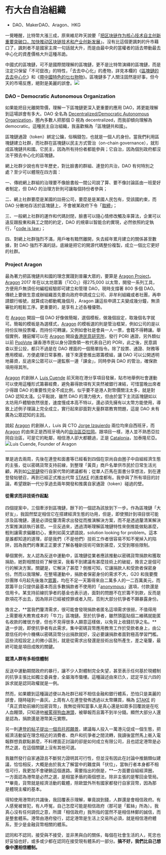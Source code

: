 # 冇大台自治組織



* DAO、MakerDAO、Aragon、HKG

一覺睡醒，比特幣大漲三成，原來維尼昨天說要「[把区块链作为核心技术自主创新重要突破口，加快推动区块链技术和产业创新发展](http://www.xinhuanet.com/politics/2019-10/25/c_1125153665.htm)」。沒有比這個更諷刺的升市藉口了，諷刺者不是國家主席一句話就大升，而是由最中央的當權者的話去帶動最去中心化的資產價格大升這種吊詭。

中國式的區塊鏈，可不是國際間理解的區塊鏈，更不是比特幣演繹的區塊鏈，而是注定只保留「不可竄改」的特性，「去去中心化」的產物，詳見本欄的《[區塊鏈的去去中心化](https://ckxpress.com/de-decentralization-of-blockchain/)》和《[帶中國特色的乜乜物物](https://ckxpress.com/the-chinese-way/)》。區塊鏈多了人關注固然是好事，但今天的市場反應，絕對是美麗的誤會。![](https://assets.matters.news/embed/0815a953-5359-4d14-9a27-88094488c7d4.png)

### DAO – Democratic Autonomous Organization

如果能把目光離開幣價，理解一下區塊鏈更深入更重要的應用 DAO，將更能理解到這場誤會有多大。DAO 全名為 [Decentralized/Democratic Autonomous Organization](https://en.wikipedia.org/wiki/Decentralized_autonomous_organization)，圈內多數人把那個 D 視為 decentralized，而我卻傾向理解為 democratic。這種民主自治組織，我喜歡稱為「區塊鏈共和國」。

區塊鏈通證（token）綁定公鑰，俗稱錢包，也就是一個人的身份。當我們利用區塊鏈建立社群，而社群在區塊鏈以民主方式管治（on-chain governance），就形成區塊鏈共和國。它民主，因為所有持份者都能參與；它自治，因為個別政府都沒法干預去中心化的區塊鏈。

網上社群少說也有廿年歷史，對比臉書的群組、連登的共治，DAO 有何特別之處？至少可以體現在四方面：

一、傳統網上群組的治理要不像臉書般一間公司說了算、要不像討論區由一班愛好者制定，但 DAO 的治理方針則可讓每個持份者參與；

二、網上社群要麼是某國的註冊公司，要麼是是某國人民包有，受該國約束，而 DAO 分散地存活於區塊鏈上，不會被某政府下令「[取締](https://www.hkcnews.com/event/70)」；

三、一般網上社群的運作和代碼封閉，臉書可以隨心情修改觸及率算法，企業可以違反跟股東和員工之間的約定，DAO 的規章以智能合約實現，必然依照約定執行，「[code is law](https://harvardmagazine.com/2000/01/code-is-law-html)」；

四、對網上社群強烈不滿，用戶唯有黯然離開，失去經年累月建立的關係甚至數據，對 DAO 強烈不滿的話，底線是把它的開源代碼整份複製，成立一個比它更好的社群。

### Project Aragon

最為著力把區塊鏈共和國的理念實踐到普羅大眾的，要算是 [Aragon Project](https://aragon.org/)。[Aragon](https://aragon.org/) 2017 年在以太坊眾籌（「ICO」）得275,000 以太幣，開發一系列工具，方便用戶無須任何編程經驗即可建立和管理 DAO，現時支撐著 800 多個 DAO。傳統上要做生意或辦組織首先要向政府申請成立公司、非牟利組織或者社團，再申請銀行帳號，就算成功都動輒幾個月，Aragon 讓這些申請工夫變成幾分鐘，無須審批的輕鬆工序。更重要的，是享有上述各種優勢。

在 [Aragon](https://aragon.org/) 開設一個 DAO 好像做簡報，選個模板，做幾個設定，取幾個名字就可。簡報的模板是為選樣式，[Aragon](https://aragon.org/) 的模板選的則是管治框架，例如公司的是以持份反映投票權，而持份可轉讓，又例如會社是會員一人一票，會籍不得轉讓。舉個實例，鍾庭耀可以在 [Aragon](https://aragon.org/) 開設[香港民意研究所](https://www.pori.hk/)，發行 PORI 通證，另外類似以前 [PopVote](https://popvote.hk/) 讓香港市民以身分證換領一枚代表自己的 PORI，此之後，民意調查以至公投，都只不過是在 DAO 裡面的一個簡單指令。除了投票、通證、財務等應用模組，方便處理日常事務，接下來還會推出眾籌模組，讓 DAO 可以公開透明地募資，反過來公眾可以一邊監察一邊「課金」，同時參與 DAO 的管治，確保款項用得其所。

[Aragon](https://aragon.org/) 的創辦人 [Luis Cuende](https://twitter.com/licuende) 前天剛在港分享項目發展，貼市地舉例社會運動可以使用這種形式籌募經費，避免募得款項有天突然被銀行凍結，可惜當晚出席者少得跟 DAO 的重要性完全不成比例，似乎要不是港人對幣價關注太多，就是對 DAO 認知太淺。公平點說，雖然 DAO 的潛力極大，但由於當下主流區塊鏈如以太坊用戶體驗依然很差，速度慢成本高不特以，還必須先擁有以太幣方能使用，導致上述例子理論上完全成立，實行起來卻面對大量群眾教育問題，這是 DAO 未有廣為公眾認知的主因。

說起 [Aragon](https://aragon.org/) 的創辦人，Luis 與 CTO [Jorge Izquierdo](https://twitter.com/izqui9) 兩位均來自西班牙，而 [Aragon](https://aragon.org/) 的由來正是西班牙境內的[自治區亞拉岡](https://en.wikipedia.org/wiki/Aragon)。跟項目一樣，港人並不熟悉亞拉岡自治區，可是它的毗鄰，相信港人卻大都聽過，正是 [Catalonia](https://en.wikipedia.org/wiki/Catalonia)，加泰隆尼亞。![](https://assets.matters.news/embed/f431f889-759c-473b-acfb-219e5ddbb334.jpeg)Luis Cuende, Founder of Aragon

-----------------------

單是過去兩周，先後在連登和面書等已經看到四個在崇尚自由圈子中自組經濟生態的主張，從以密碼貨幣支持前線，到整理「黃頁」商戶名單供市民於日常生活光顧，再到如[公民鏈](https://medium.com/hkcvc/%E9%A6%99%E6%B8%AF%E5%85%AC%E6%B0%91%E9%8F%88%E5%8F%AF%E8%83%BD%E6%80%A7-4ee77de44389)發行自家代幣的建議都有；從單人匹馬在面書分享想法，到在連登發帖號召，再到已經正式推出代幣 [STAKE](https://www.facebook.com/STAKE-107886023907915/) 的進度都有。我參與了所有項目的討論，希望跟新一代分享過去兩年開發和推廣自家通證（token）碰過的壁。

#### **從需求而非技術作起點**

四個提案中，三個牽涉到區塊鏈，餘下的一個認為該放到下一步。作為區塊鏈「大好友」，我固然堅定相信它在搭建經濟生態的功用，但是，即使預計到項目很可能涉及區塊鏈，還是必須從釐清需求出發從而推演解決方案，而不是透過釐清某解決方案推演該執行甚麼。一旦反過來，透過清晰理解區塊鏈特性來倒推能做點甚麼，輕則讓需求偏離初心，重則如英文諺語說，solution looking for problem。這本是誰都知道的道理，卻是我們（不是他們）技術工作者很容易不知不覺掉入的陷阱，因為我們的專業正正要求了解各種新技術可做到甚麼，又受到哪些限制。

舉個實例，友人認為反送中運動中，區塊鏈從業者應該推動以密碼貨幣捐款和獲取捐助，她對相關技術了解很深，我看不到建議有甚麼技術上的破綻，換言之是個可行的解決方案。關鍵是，它解決了甚麼？倒推可知，它讓捐款人和受款者保密身份。然而以我理解，在整場運動中，捐款者保密身份的需求不大，G20 和我要攬炒團隊 6月起先後幾次[眾籌](https://www.gofundme.com/f/standwithhk-international)，均在不足一天籌得來自二萬多人的一二百萬美元，而眾籌平台只提供最基本而且多數捐款者不使用的「[anonymous](https://support.gofundme.com/hc/en-us/articles/203687114-Donating-Anonymously-)」選項，付款還是信用卡。某支持前線抗爭者的基金也表示過，面對的問題不在於籌不到款，反而是款項花不出去，因為除非已經被控罪或者入院，否則大部分抗爭者不願暴露身份。

換言之，**當我們釐清需求，很可能會發現捐款者匿名這項需求很弱，不值得用上需要極大教育成本的「牛刀」區塊鏈。至於抗爭者，雖然頭盔貼個二維碼就能匿名收款的確很方便，但也不見得很多人願意這樣做，以免背上收錢抗爭之名。**退一步說，即使抗爭者有此需求，集中密碼貨幣應用教育工作於受款者身上，由公眾信任的中介機構以密碼貨幣分出捐款就好，沒必要讓捐款者面對極高學習門檻。這些流程設定上的微小區別，就是從需求出發還是技術出發所產生，差之毫釐，最終可能是項目成敗的關鍵。

#### 認清人群有多相信體制

反送中運動期間政府的暴行，讓不少人對體制完全失望，甚至表示任何基於現體制的抗爭主張比如獨立委員會，全屬海市蜃樓。這種論述由來已久，認定平反六四的訴求就是認同政權就是一例。

然而，如果聽到這種論述便以為社群已經不相信金融和銀行體系，恐怕只是美麗的誤會，隨時碰到一鼻灰。上周有人在連登發佈透過以太幣購買，稱為 [STAKE](https://www.facebook.com/STAKE-107886023907915/) 的「真正資助前線的加密貨幣」，我無從得知當事人是真心還是如眾多回覆說是在吃人血饅頭，只知道他[被罵得狗血淋頭](https://lihkg.com/thread/1553512/page/1)，被舉報而且籌不到半分錢。顯然大部分人還是認為，捐款還是港幣美元實際。

另一則[連登的帖子提出一個烏托邦願景](https://lihkg.com/thread/1541610/page/1)，建議每人投入一萬港元促成一個生態，把經濟活動留在理念相近的消費者、商戶和抗爭者之間流轉，我讀後當然馬上衝入電報群想貢獻點甚麼，不料裡面正討論的卻是如何成立有限公司，且也認定港幣是必然之選，在這個關鍵上沒有其他可選。

我雖然發行自家通證且不斷努力證明其可行性，但並沒有因此在討論中推銷類似建議，恰恰相反，大概是由於我太了解當中的難度與「伏位」，當執行者本身都不相信可行，我更加不會硬銷這個進路。需要指出的倒是，**一方面要自組經濟圈，一方面認為港幣是必然之選，是相當矛盾的兩個想法，除非主張的是奪回金管局。**畢竟，貨幣就是經濟活動的載體，除歐盟外所有國家都發行自家貨幣，因為那是體現主權的基本。

得知使用港幣的共識後，我回覆表示理解，畢竟說到錢，人群還是會相信政府。有人感覺被冒犯，有人呼冤，自己怎麼可能是相信政府（那可是「藍絲」所為）。我真心沒有任何調侃之意，所謂「相信政府」我所指的當然不是相信林鄭的誠信，而是整套體系。港幣由港府發行，認定港幣是生活上交易所必須，就是相信港府體系，至少是金融貨幣相關的體系。

認同和不認同，接受與不接受，並非黑與白的關係，每個在社會生活的人，死忠也好妥協也好，或多或少都在認同在接受現有體系的一部分。**搞不好，我們比自己想像中還相信體制。**

